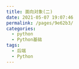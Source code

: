 ```yaml
---
title: 面向对象(二)
date: 2021-05-07 19:07:46
permalink: /pages/9e62b3/
categories:
  - python
  - Python基础
tags:
  - 后端
  - Python
---
```

